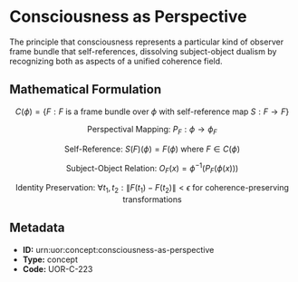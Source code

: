 # Consciousness as Perspective

The principle that consciousness represents a particular kind of observer frame bundle that self-references, dissolving subject-object dualism by recognizing both as aspects of a unified coherence field.

## Mathematical Formulation

$$
C(\phi) = \{F : F \text{ is a frame bundle over } \phi \text{ with self-reference map } S : F \rightarrow F\}
$$

$$
\text{Perspectival Mapping: } P_F : \phi \rightarrow \phi_F
$$

$$
\text{Self-Reference: } S(F)(\phi) = F(\phi) \text{ where } F \in C(\phi)
$$

$$
\text{Subject-Object Relation: } O_F(x) = \phi^{-1}(P_F(\phi(x)))
$$

$$
\text{Identity Preservation: } \forall t_1, t_2 : \|F(t_1) - F(t_2)\| < \epsilon \text{ for coherence-preserving transformations}
$$

## Metadata

- **ID:** urn:uor:concept:consciousness-as-perspective
- **Type:** concept
- **Code:** UOR-C-223
